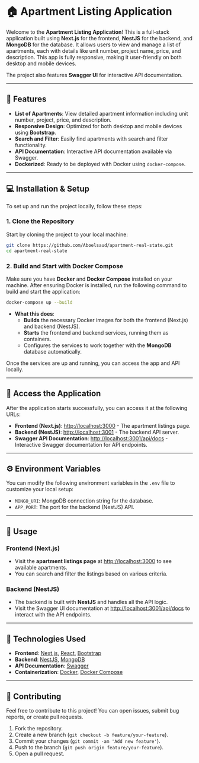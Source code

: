 
# :house: Apartment Listing Application

Welcome to the **Apartment Listing Application**! This is a full-stack application built using **Next.js** for the frontend, **NestJS** for the backend, and **MongoDB** for the database. It allows users to view and manage a list of apartments, each with details like unit number, project name, price, and description. This app is fully responsive, making it user-friendly on both desktop and mobile devices.

The project also features **Swagger UI** for interactive API documentation.

---

## :rocket: Features

- **List of Apartments**: View detailed apartment information including unit number, project, price, and description.
- **Responsive Design**: Optimized for both desktop and mobile devices using **Bootstrap**.
- **Search and Filter**: Easily find apartments with search and filter functionality.
- **API Documentation**: Interactive API documentation available via Swagger.
- **Dockerized**: Ready to be deployed with Docker using `docker-compose`.

---

## :computer: Installation & Setup

To set up and run the project locally, follow these steps:

### 1. Clone the Repository

Start by cloning the project to your local machine:

```bash
git clone https://github.com/Aboelsaud/apartment-real-state.git
cd apartment-real-state
```

### 2. Build and Start with Docker Compose

Make sure you have **Docker** and **Docker Compose** installed on your machine. After ensuring Docker is installed, run the following command to build and start the application:

```bash
docker-compose up --build
```

- **What this does**:
  - **Builds** the necessary Docker images for both the frontend (Next.js) and backend (NestJS).
  - **Starts** the frontend and backend services, running them as containers.
  - Configures the services to work together with the **MongoDB** database automatically.

Once the services are up and running, you can access the app and API locally.

---

## :link: Access the Application

After the application starts successfully, you can access it at the following URLs:

- **Frontend (Next.js)**: [http://localhost:3000](http://localhost:3000) - The apartment listings page.
- **Backend (NestJS)**: [http://localhost:3001](http://localhost:3001) - The backend API server.
- **Swagger API Documentation**: [http://localhost:3001/api/docs](http://localhost:3001/api/docs) - Interactive Swagger documentation for API endpoints.

---

## :gear: Environment Variables

You can modify the following environment variables in the `.env` file to customize your local setup:

- `MONGO_URI`: MongoDB connection string for the database.
- `APP_PORT`: The port for the backend (NestJS) API.

---

## :book: Usage

### **Frontend (Next.js)**

- Visit the **apartment listings page** at [http://localhost:3000](http://localhost:3000) to see available apartments.
- You can search and filter the listings based on various criteria.

### **Backend (NestJS)**

- The backend is built with **NestJS** and handles all the API logic.
- Visit the Swagger UI documentation at [http://localhost:3001/api/docs](http://localhost:3001/api/docs) to interact with the API endpoints.

---

## :wrench: Technologies Used

- **Frontend**: [Next.js](https://nextjs.org/), [React](https://reactjs.org/), [Bootstrap](https://getbootstrap.com/)
- **Backend**: [NestJS](https://nestjs.com/), [MongoDB](https://www.mongodb.com/)
- **API Documentation**: [Swagger](https://swagger.io/)
- **Containerization**: [Docker](https://www.docker.com/), [Docker Compose](https://docs.docker.com/compose/)

---

## :memo: Contributing

Feel free to contribute to this project! You can open issues, submit bug reports, or create pull requests.

1. Fork the repository.
2. Create a new branch (`git checkout -b feature/your-feature`).
3. Commit your changes (`git commit -am 'Add new feature'`).
4. Push to the branch (`git push origin feature/your-feature`).
5. Open a pull request.

